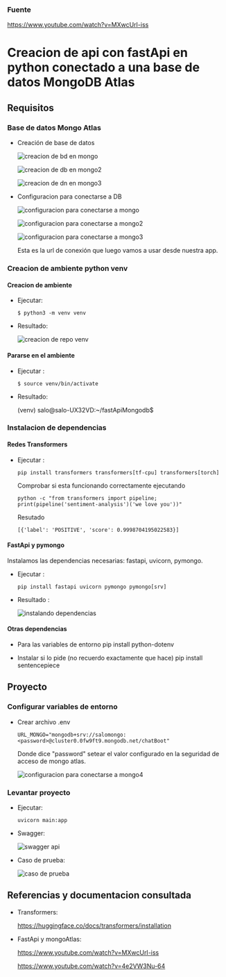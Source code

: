 ### Fuente
https://www.youtube.com/watch?v=MXwcUrI-iss

# Creacion de api con fastApi en python conectado a una base de datos MongoDB Atlas

## Requisitos

### Base de datos Mongo Atlas

- Creación de base de datos

  ![creacion de bd en mongo](/img/crearDbMongoAtlas.png)

  ![creacion de db en mongo2](/img/crearDbMongoAtlas2.png)

  ![creacion de dn en mongo3](/img/crearDbMongoAtlas3.png)

- Configuracion para conectarse a DB

  ![configuracion para conectarse a mongo](/img/configConectMongoDbAtlas.png)

  ![configuracion para conectarse a mongo2](/img/configConectMongoDbAtlas2.png)

  ![configuracion para conectarse a mongo3](/img/configConectMongoDbAtlas3.png)

  Esta es la url de conexión que luego vamos a usar desde nuestra app.


### Creacion de ambiente python venv

#### Creacion de ambiente

- Ejecutar:

      $ python3 -m venv venv

- Resultado:

    ![creacion de repo venv](/img/creacionAmbientePython.png)

#### Pararse en el ambiente

- Ejecutar : 

      $ source venv/bin/activate

- Resultado: 
    
    (venv) salo@salo-UX32VD:~/fastApiMongodb$ 

### Instalacion de dependencias

#### Redes Transformers

- Ejecutar :

      pip install transformers transformers[tf-cpu] transformers[torch]

  Comprobar si esta funcionando correctamente ejecutando

      python -c "from transformers import pipeline; print(pipeline('sentiment-analysis')('we love you'))"
  
  Resutado

      [{'label': 'POSITIVE', 'score': 0.9998704195022583}]


#### FastApi y pymongo

Instalamos las dependencias necesarias: fastapi, uvicorn, pymongo.

- Ejecutar :

      pip install fastapi uvicorn pymongo pymongo[srv]

- Resultado :

    ![instalando dependencias](/img/instalandoDependencias.png)


#### Otras dependencias

- Para las variables de entorno
    pip install python-dotenv
    
- Instalar si lo pide (no recuerdo exactamente que hace)
    pip install sentencepiece

## Proyecto

### Configurar variables de entorno

- Crear archivo .env

      URL_MONGO="mongodb+srv://salomongo:<password>@cluster0.0fw9ft9.mongodb.net/chatBoot"

  Donde dice "password" setear el valor configurado en la seguridad de acceso de mongo atlas.

  ![configuracion para conectarse a mongo4](/img/configConectDbMongoAtlas4.png)

### Levantar proyecto

- Ejecutar:

      uvicorn main:app

- Swagger:

   ![swagger api](/img/swaggerApi.png)

- Caso de prueba:

  ![caso de prueba](/img/casoDePrueba.png)
  

## Referencias y documentacion consultada

- Transformers:

  https://huggingface.co/docs/transformers/installation


- FastApi y mongoAtlas:

  https://www.youtube.com/watch?v=MXwcUrI-iss

  https://www.youtube.com/watch?v=4e2VW3Nu-64

